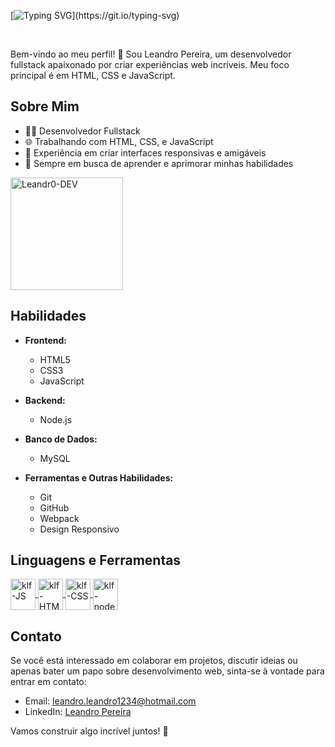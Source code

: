 [![Typing SVG](https://readme-typing-svg.demolab.com?font=Fira+Code&size=30&pause=1000&background=34BACA00&center=true&vCenter=true&width=1000&lines=Olá%2C++sou+Leandro+Pereira;Desenvolvedor+Fullstack;)](https://git.io/typing-svg)

</br>

Bem-vindo ao meu perfil! 👋 Sou Leandro Pereira, um desenvolvedor fullstack apaixonado por criar experiências web incríveis. Meu foco principal é em HTML, CSS e JavaScript.

## Sobre Mim

- 👨‍💻 Desenvolvedor Fullstack
- 🌐 Trabalhando com HTML, CSS, e JavaScript
- 💼 Experiência em criar interfaces responsivas e amigáveis
- 🚀 Sempre em busca de aprender e aprimorar minhas habilidades

<div>
  <img align="center" height="180em" src="https://github-readme-stats.vercel.app/api/top-langs?username=Leandr0-DEV&show_icons=true&theme=react&locale=en&layout=compact&hide_border=true" alt="Leandr0-DEV" />
  <br/>
</div>

## Habilidades

- **Frontend:**
    - HTML5
    - CSS3
    - JavaScript

- **Backend:**
    - Node.js

- **Banco de Dados:**
    - MySQL

- **Ferramentas e Outras Habilidades:**
    - Git
    - GitHub
    - Webpack
    - Design Responsivo
 
## Linguagens e Ferramentas


<a href="https://developer.mozilla.org/pt-BR/docs/Web/JavaScript" target="_blank" rel="noreferrer">
    <img align="center" alt="klf-JS" height="50" width="40" src="https://cdn.jsdelivr.net/gh/devicons/devicon/icons/javascript/javascript-original.svg">
<a href="https://www.w3schools.com/html/" target="_blank" rel="noreferrer">
    <img align="center" alt="klf-HTML" height="50" width="40" src="https://cdn.jsdelivr.net/gh/devicons/devicon/icons/html5/html5-original.svg">
</a>
<a href="https://www.w3schools.com/css/" target="_blank" rel="noreferrer">
    <img align="center" alt="klf-CSS" height="50" width="40" src="https://cdn.jsdelivr.net/gh/devicons/devicon/icons/css3/css3-original.svg">
</a>
<a href="https://nodejs.org/en" target="_blank" rel="noreferrer">
    <img align="center" alt="klf-nodejs" height="50" width="40" src="https://cdn.jsdelivr.net/gh/devicons/devicon/icons/nodejs/nodejs-original.svg">
</a>

## Contato

Se você está interessado em colaborar em projetos, discutir ideias ou apenas bater um papo sobre desenvolvimento web, sinta-se à vontade para entrar em contato:

- Email: leandro.leandro1234@hotmail.com
- LinkedIn: [Leandro Pereira](https://www.linkedin.com/in/leandro-pereira-03358b187/)

Vamos construir algo incrível juntos! 🚀
